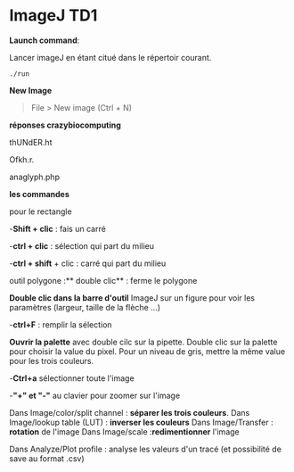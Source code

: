 # ImageJ TD1

**Launch command**:



Lancer imageJ en étant citué dans le répertoir courant.

```shell
./run
```

**New Image**
> File > New image (Ctrl + N)

**réponses crazybiocomputing**

thUNdER.ht



Ofkh.r.


anaglyph.php

**les commandes**

pour le rectangle

-**Shift + clic** : fais un carré



-**ctrl + clic** : sélection qui part du milieu



-**ctrl + shift** + clic : carré qui part du milieu



outil polygone :** double clic** : ferme le polygone

**Double clic dans la barre d'outil** ImageJ sur un figure pour voir les paramètres (largeur, taille de la flèche ...)

-**ctrl+F** : remplir la sélection

**Ouvrir la palette** avec double cilc sur la pipette. Double clic sur la palette pour choisir la value du pixel. Pour un niveau de gris, mettre la même value pour les trois couleurs.

-**Ctrl+a** sélectionner toute l'image

-**"+" et "-"** au clavier pour zoomer sur l'image

Dans Image/color/split channel : **séparer les trois couleurs**.
Dans Image/lookup table (LUT) : **inverser les couleurs**
Dans Image/Transfer : **rotation** de l'image
Dans Image/scale :**redimentionner** l'image

Dans Analyze/Plot profile : analyse les valeurs d'un tracé (et possibilité de save au format .csv)



